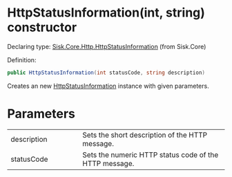 <!--

Copyrights 2023 Sisk Framework - CypherPotato
Published under MIT license

!!! DO NOT EDIT THIS FILE !!!
This file was generated by a tool in the Sisk package. To edit the information in this documentation,
edit the XML documentation present in the Sisk source code.

-->


# HttpStatusInformation(int, string) constructor

Declaring type: [Sisk.Core.Http.HttpStatusInformation](/read?q=/contents/spec/Sisk.Core.Http.HttpStatusInformation.md) (from Sisk.Core)


Definition:

```cs
public HttpStatusInformation(int statusCode, string description)
```

Creates an new <a href="/read?q=/contents/spec/Sisk.Core.Http.HttpStatusInformation.md">HttpStatusInformation</a> instance with given parameters.


# Parameters

<table>
    <tbody>
<tr>
    <td width="33%">description</td>
    <td>Sets the short description of the HTTP message.</td>
</tr>
<tr>
    <td width="33%">statusCode</td>
    <td>Sets the numeric HTTP status code of the HTTP message.</td>
</tr>
    </tbody>
</table>
